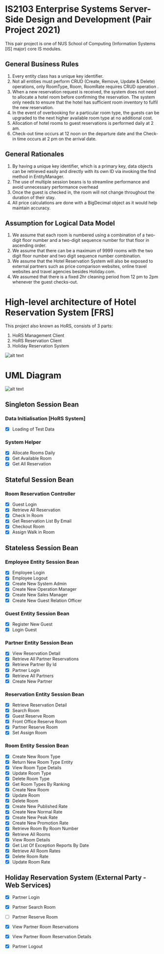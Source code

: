 # IS2103 Enterprise Systems Server-Side Design and Development (Pair Project 2021)
This pair project is one of NUS School of Computing (Information Systems [IS] major) core IS modules.

## General Business Rules
1. Every entity class has a unique key identifier.
2. Not all entities must perform CRUD (Create, Remove, Update & Delete) operations, only RoomType, Room, RoomRate requires CRUD operation .
3. When a new reservation request is received, the system does not need to allocate a hotel room before confirming the reservation. The system only needs to ensure that the hotel has sufficient room inventory to fulfil the new reservation.
4. In the event of overbooking for a particular room type, the guests can be upgraded to the next higher available room type at no additional cost.
5. Allocation of hotel rooms to guest reservations is performed daily at 2 am.
6. Check-out time occurs at 12 noon on the departure date and the Check-in time occurs at 2 pm on the arrival date.


## General Rationales
1. By having a unique key identifier, which is a primary key, data objects can be retrieved easily and directly with its own ID via invoking the find method in EntityManager.
2. The use of multiple session beans is to streamline performance and avoid unnecessary performance overhead 
3. Once the guest is checked in, the room will not change throughout the duration of their stay. 
4. All price calculations are done with a BigDecimal object as it would help maintain accuracy.


## Assumption for Logical Data Model
1. We assume that each room is numbered using a combination of a two-digit floor number and a two-digit sequence number for that floor in ascending order.
2. We assume that there can be a maximum of 9999 rooms with the two digit floor number and two digit sequence number combination.
3. We assume that the Hotel Reservation System will also be exposed to external partners such as price comparison websites, online travel websites and travel agencies besides Holiday.com.
4. We assumed that there is a fixed 2hr cleaning period from 12 pm to 2pm whenever the guest checks-out.

# High-level architecture of Hotel Reservation System [FRS] 
This project also known as HoRS, consists of 3 parts:
1. HoRS Management Client
2. HoRS Reservation Client
3. Holiday Reservation System

![alt text](https://github.com/Deshun99/HotelReservationSystem/blob/master/hors.png)

# UML Diagram 
![alt text](https://github.com/Deshun99/HotelReservationSystem/blob/master/uml.jpg)

## Singleton Session Bean 
### Data Initialisation [HoRS System]
- [X] Loading of Test Data

### System Helper
-	[X] Allocate Rooms Daily
-	[X] Get Available Room
-	[X] Get All Reservation

## Stateful Session Bean
### Room Reservation Controller
-	[X] Guest Login
-	[X] Retrieve All Reservation
-	[X] Check In Room
-	[X] Get Reservation List By Email
-	[X] Checkout Room
-	[X] Assign Walk in Room 

## Stateless Session Bean 
### Employee Entity Session Bean 
- [X] Employee Login
- [X] Employee Logout
- [X] Create New System Admin
-	[X] Create New Operation Manager
-	[X] Create New Sales Manager
-	[X] Create New Guest Relation Officer

### Guest Entity Session Bean
-	[X] Register New Guest
-	[X] Login Guest

### Partner Entity Session Bean
-	[X] View Reservation Detail
-	[X] Retrieve All Partner Reservations
-	[X] Retrieve Partner By Id
-	[X] Partner Login
-	[X] Retrieve All Partners
-	[X] Create New Partner

### Reservation Entity Session Bean 
- [X] Retrieve Reservation Detail
-	[X] Search Room
-	[X] Guest Reserve Room 
-	[X] Front Office Reserve Room
-	[X] Partner Reserve Room
-	[X] Set Assign Room 

### Room Entity Session Bean
-	[X] Create New Room Type
-	[X] Return New Room Type Entity
-	[X] View Room Type Details
-	[X] Update Room Type
-	[X] Delete Room Type
-	[X] Get Room Types By Ranking
-	[X] Create New Room
-	[X] Update Room
-	[X] Delete Room
-	[X] Create New Published Rate
-	[X] Create New Normal Rate
-	[X] Create New Peak Rate
-	[X] Create New Promotion Rate
-	[X] Retrieve Room By Room Number
-	[X] Retrieve All Rooms
-	[X] View Room Details
-	[X] Get List Of Exception Reports By Date
-	[X] Retrieve All Room Rates
-	[X] Delete Room Rate
-	[X] Update Room Rate

## Holiday Reservation System (External Party - Web Services)
- [X] Partner Login
- [X] Partner Search Room
- [ ] Partner Reserve Room
- [X] View Partner Room Reservations
- [X] View Partner Room Reservation Details
- [X] Partner Logout

